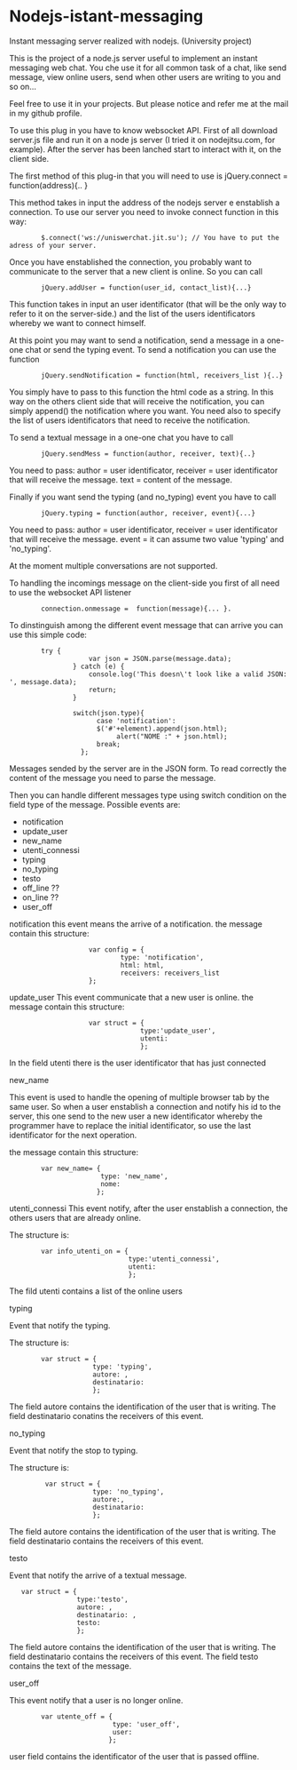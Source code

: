 # Nodejs-istant-messaging
Instant messaging server realized with nodejs. (University project)

This is the project of a node.js server useful to implement an instant messaging web chat. You che use it for all common task of a chat, like send message, view online users, send when other users are writing to you and so on... 

Feel free to use it in your projects. But please notice and refer me at the mail in my github profile. 


To use this plug in you have to know websocket API. 
First of all download server.js file and run it on a node js server (I tried it on nodejitsu.com, for example). 
After the server has been lanched start to interact with it, on the client side.

The first method of this plug-in that you will need to use is jQuery.connect = function(address){.. }

This method takes in input the address of the nodejs server e enstablish a connection. To use our server you need to invoke connect function in this way:

            $.connect('ws://uniswerchat.jit.su'); // You have to put the adress of your server. 

Once you have enstablished the connection, you probably want to communicate to the server that a new client is online. So you can call 

            jQuery.addUser = function(user_id, contact_list){...}

This function takes in input an user identificator (that will be the only way to refer to it on the server-side.) and the list of the users identificators whereby we want to connect himself. 

At this point you may want to send a notification, send a message in a one-one chat or send the typing event. 
To send a notification you can use the function 

            jQuery.sendNotification = function(html, receivers_list ){..}

You simply have to pass to this function the html code as a string. In this way on the others client side that will receive the notification, you can simply append() the notification where you want. 
You need also to specify the list of users identificators that need to receive the notification. 

To send a textual message in a one-one chat you have to call 

            jQuery.sendMess = function(author, receiver, text){..}

You need to pass:
author = user identificator,
receiver = user identificator that will receive the message.
text = content of the message. 


Finally if you want send the typing (and no_typing) event you have to call

            jQuery.typing = function(author, receiver, event){...}

You need to pass:
author = user identificator,
receiver = user identificator that will receive the message.
event = it can assume two value 'typing' and 'no_typing'. 

At the moment multiple conversations are not supported.


To handling the incomings message on the client-side you first of all need to use the websocket API listener 

            connection.onmessage =  function(message){... }. 

To dinstinguish among the different event message that can arrive you can use this simple code:

            try {
                        var json = JSON.parse(message.data);
                    } catch (e) {
                        console.log('This doesn\'t look like a valid JSON: ', message.data);
                        return;
                    }
            
                    switch(json.type){
                          case 'notification':
                          $('#'+element).append(json.html);                   
                               alert("NOME :" + json.html);
                          break;
                      };

Messages sended by the server are in the JSON form. To read correctly the content of the message you need to parse the message. 

Then you can handle different messages type using  switch condition on the field type of the message. 
Possible events are: 
- notification
- update_user
- new_name
- utenti_connessi
- typing
- no_typing
- testo
- off_line ?? 
- on_line ?? 
- user_off



notification
this event means the arrive of a notification. 
the message contain this structure: 

                        var config = {        
                                type: 'notification',
                                html: html,        
                                receivers: receivers_list
                        };



update_user
This event communicate that a new user is online.
the message contain this structure: 

                        var struct = { 
                                     type:'update_user', 
                                     utenti: 
                                     };

In the field utenti there is the user identificator that has just connected



new_name

This event is used to handle the opening of multiple browser tab by the same user.
So when a user enstablish a connection and notify his id to the server, this one send to the new user a new identificator whereby the programmer have to replace the initial identificator, so use the last identificator for the next operation. 


the message contain this structure: 

            var new_name= {
                           type: 'new_name',
                           nome: 
                          }; 

utenti_connessi
This event notify, after the user enstablish a connection,  the others users that are already online. 

The structure is:

            var info_utenti_on = {
                                  type:'utenti_connessi',
                                  utenti: 
                                  };

The fild utenti contains a list of the online users



typing


Event that notify the typing. 

The structure is: 

            var struct = {
                         type: 'typing',
                         autore: ,
                         destinatario: 
                         };

The field autore contains the identification of the user  that is writing.
The field destinatario conatins the receivers of this event.



no_typing


Event that notify the stop to typing. 

The structure is: 

             var struct = {
                         type: 'no_typing',
                         autore:,
                         destinatario: 
                         };

The field autore contains the identification of the user  that is writing.
The field destinatario contains the receivers of this event.



testo

Event that notify the arrive of a textual message.

       var struct = {
                     type:'testo',
                     autore: ,
                     destinatario: ,
                     testo: 
                     };

The field autore contains the identification of the user  that is writing.
The field destinatario contains the receivers of this event.
The field testo contains the text of the message.


user_off

This event notify that a user is no longer online.

            var utente_off = {
                              type: 'user_off',
                              user: 
                             };

user field contains the identificator of the user that is passed offline.


